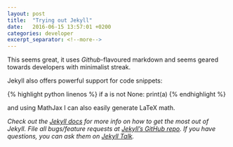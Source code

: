 ```yaml
---
layout: post
title:  "Trying out Jekyll"
date:   2016-06-15 13:57:01 +0200
categories: developer
excerpt_separator: <!--more-->
---
```

This seems great, it uses *Github*-flavoured markdown and seems geared towards developers with minimalist streak. 

<!--more-->

Jekyll also offers powerful support for code snippets:

{% highlight python linenos %}
if a is not None:
    print(a)
{% endhighlight %}

and using MathJax I can also easily generate LaTeX math. 

[comment]: <> (This is a comment, it will not be included)

*Check out the [Jekyll docs][jekyll-docs] for more info on how to get the most out of Jekyll. File all bugs/feature requests at [Jekyll’s GitHub repo][jekyll-gh]. If you have questions, you can ask them on [Jekyll Talk][jekyll-talk].*

[jekyll-docs]: http://jekyllrb.com/docs/home
[jekyll-gh]:   https://github.com/jekyll/jekyll
[jekyll-talk]: https://talk.jekyllrb.com/

